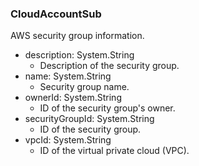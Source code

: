### CloudAccountSub
AWS security group information.

- description: System.String
  - Description of the security group.
- name: System.String
  - Security group name.
- ownerId: System.String
  - ID of the security group's owner.
- securityGroupId: System.String
  - ID of the security group.
- vpcId: System.String
  - ID of the virtual private cloud (VPC).
